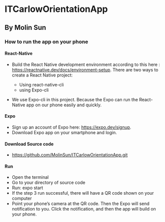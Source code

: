 # ITCarlowOrientationApp
## By Molin Sun

### How to run the app on your phone
#### React-Native
* Build the React Native development environment according to this here : https://reactnative.dev/docs/environment-setup. There are two ways to  create a React Native project:
  * Using react-native-cli
  * using Expo-cli

* We use Expo-cli in this project. Because the Expo can run the React-Native app on our phone easily and quickly.
#### Expo
* Sign up an account of Expo here: https://expo.dev/signup.
* Download Expo app on your smartphone and login.

#### Download Source code
* https://github.com/MolinSun/ITCarlowOrientationApp.git 
#### Run
* Open the terminal
* Go to your directory of source code
* Run: expo start
* If the step 3 run successful, there will have a QR code shown on your computer
* Point your phone’s camera at the QR code. Then the Expo will send notification to you. Click the notification, and then the app will build on your phone.
